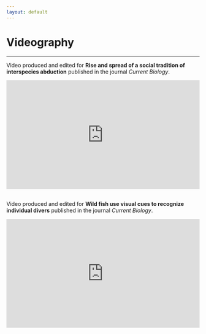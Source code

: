 ```yaml
---
layout: default
---
```

# Videography
---
Video produced and edited for **Rise and spread of a social tradition of interspecies abduction** published in the journal _Current Biology_.
<div style="position:relative; width:100%; aspect-ratio:16/9;">
  <iframe 
    src="https://www.youtube.com/embed/mooQNOPM3RE?si=fZM-tdjttd6khQdv" 
    title="YouTube video player"
    frameborder="0"
    allow="accelerometer; autoplay; clipboard-write; encrypted-media; gyroscope; picture-in-picture; web-share"
    referrerpolicy="strict-origin-when-cross-origin"
    allowfullscreen
    style="position:absolute; top:0; left:0; width:100%; height:100%;">
  </iframe>
</div>

<br>

Video produced and edited for **Wild fish use visual cues to recognize individual divers** published in the journal _Current Biology_.
<div style="position:relative; width:100%; aspect-ratio:16/9;">
  <iframe 
    src="https://www.youtube.com/embed/ycr48YILPx8?si=wExeN9Gc-96B0umJ" 
    title="YouTube video player"
    frameborder="0"
    allow="accelerometer; autoplay; clipboard-write; encrypted-media; gyroscope; picture-in-picture; web-share"
    referrerpolicy="strict-origin-when-cross-origin"
    allowfullscreen
    style="position:absolute; top:0; left:0; width:100%; height:100%;">
  </iframe>
</div>


